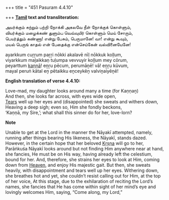 +++
title = "451 Pasuram 4.4.10"

+++
**[Tamil](/definition/tamil#history "show Tamil definitions") text and transliteration:**

அயர்க்கும் சுற்றும் பற்றி நோக்கி அகலவே நீள் நோக்குக் கொள்ளும்,  
வியர்க்கும் மழைக்கண் துளும்ப வெவ்வுயிர் கொள்ளும் மெய் சோரும்,  
பெயர்த்தும் கண்ணா! என்று பேசும், பெருமானே! வா! என்று கூவும்,  
மயல் பெருங் காதல் என் பேதைக்கு என்செய்கேன் வல்வினையேனே!

ayarkkum cuṟṟum paṟṟi nōkki akalavē nīḷ nōkkuk koḷḷum,  
viyarkkum maḻaikkaṇ tuḷumpa vevvuyir koḷḷum mey cōrum,  
peyarttum [kaṇṇā](/definition/kanna#history "show kaṇṇā definitions")! eṉṟu pēcum, perumāṉē! vā! eṉṟu kūvum,  
mayal peruṅ kātal eṉ pētaikku eṉceykēṉ valviṉaiyēṉē!

**English translation of verse 4.4.10:**

Love-mad, my daughter looks around many a time (for Kaṇṇaṉ)  
And then, she looks far across, with eyes wide open,  
[Tears](/definition/tear#history "show Tears definitions") well up her eyes and (disappointed) she sweats and withers down,  
Heaving a deep sigh; even so, Him she fondly beckons,  
‘Kaṇṇā, my Sire,’; what shall this sinner do for her, love-lorn?

**Note**

Unable to get at the Lord in the manner the Nāyakī attempted, namely, running after things bearing His likeness, the Nāyakī, stands dazed. However, in the certain hope that her beloved [Kṛṣṇa](/definition/krishna#vaishnavism "show Kṛṣṇa definitions") will go to her, Parāṅkuśa Nāyakī looks around but not finding Him anywhere near at hand, she fancies, He must be on His way, having already left the celestium, bound for her. And, therefore, she strains her eyes to look at Him, coming down from [Heaven](/definition/heaven#history "show Heaven definitions"), and enjoy His majestic gait. But then, she sweats heavily, with disappointment and tears well up her eyes. Withering down, she breathes hot and yet, she couldn’t resist calling out for Him, at the top of her voice, At this stage, due to the exhilaration of reciting the Lord’s names, she fancies that He has come within sight of her mind’s eye and lovingly welcomes Him, saying, “Come along, my Lord,”



